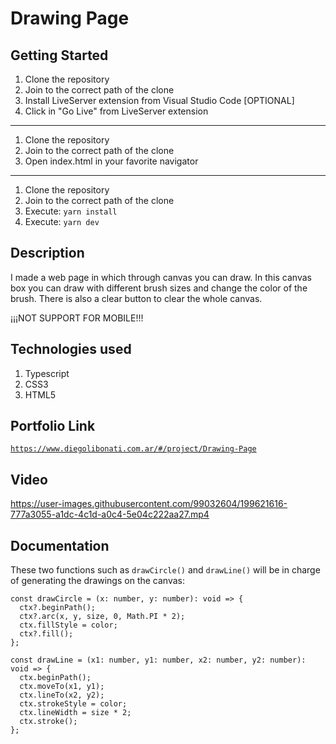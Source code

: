 # Drawing Page

## Getting Started

1. Clone the repository
2. Join to the correct path of the clone
3. Install LiveServer extension from Visual Studio Code [OPTIONAL]
4. Click in "Go Live" from LiveServer extension

---

1. Clone the repository
2. Join to the correct path of the clone
3. Open index.html in your favorite navigator

---

1. Clone the repository
2. Join to the correct path of the clone
3. Execute: `yarn install`
4. Execute: `yarn dev`

## Description

I made a web page in which through canvas you can draw. In this canvas box you can draw with different brush sizes and change the color of the brush. There is also a clear button to clear the whole canvas.

¡¡¡NOT SUPPORT FOR MOBILE!!!

## Technologies used

1. Typescript
2. CSS3
3. HTML5

## Portfolio Link

[`https://www.diegolibonati.com.ar/#/project/Drawing-Page`](https://www.diegolibonati.com.ar/#/project/Drawing-Page)

## Video

https://user-images.githubusercontent.com/99032604/199621616-777a3055-a1dc-4c1d-a0c4-5e04c222aa27.mp4

## Documentation

These two functions such as `drawCircle()` and `drawLine()` will be in charge of generating the drawings on the canvas:

```
const drawCircle = (x: number, y: number): void => {
  ctx?.beginPath();
  ctx?.arc(x, y, size, 0, Math.PI * 2);
  ctx.fillStyle = color;
  ctx?.fill();
};

const drawLine = (x1: number, y1: number, x2: number, y2: number): void => {
  ctx.beginPath();
  ctx.moveTo(x1, y1);
  ctx.lineTo(x2, y2);
  ctx.strokeStyle = color;
  ctx.lineWidth = size * 2;
  ctx.stroke();
};
```
